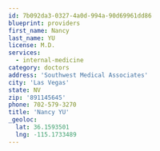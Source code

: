 ```yaml
---
id: 7b092da3-0327-4a0d-994a-90d69961dd86
blueprint: providers
first_name: Nancy
last_name: YU
license: M.D.
services:
  - internal-medicine
category: doctors
address: 'Southwest Medical Associates'
city: 'Las Vegas'
state: NV
zip: '891145645'
phone: 702-579-3270
title: 'Nancy YU'
_geoloc:
  lat: 36.1593501
  lng: -115.1733489
---
```

